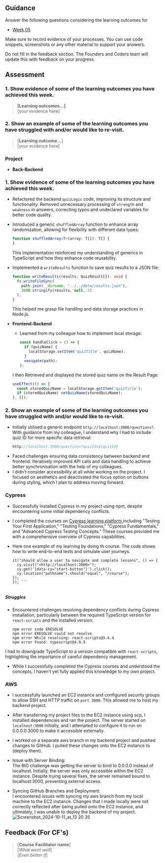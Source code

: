 ## Guidance
Answer the following questions considering the learning outcomes for
- [Week 05](https://learn.foundersandcoders.com/course/syllabus/developer/week05-project03-test-deploy/learning-outcomes/)

Make sure to record evidence of your processes. You can use code snippets, screenshots or any other material to support your answers.

Do not fill in the feedback section. The Founders and Coders team will update this with feedback on your progress.

## Assessment
 ### 1. Show evidence of some of the learning outcomes you have achieved this week.
> **[Learning outcomes...]**  
> [your evidence here]

 ### 2. Show an example of some of the learning outcomes you have struggled with and/or would like to re-visit.
> [**Learning outcome...**]  
> [your evidence here]

### Project
- **Back-Backend**
 ### 1. Show evidence of some of the learning outcomes you have achieved this week.
 
  - Refactored the backend `quizLogic` code, improving its structure and functionality. Removed unnecessary processing of `strength` and `weakness` in answers, correcting typos and undeclared variables for better code quality.

  - Introduced a generic `shuffledArray` function to enhance array randomization, allowing for flexibility with different data types:
    ```typescript
    function shuffledArray<T>(array: T[]): T[] {
    }
    ```
    This implementation reinforced my understanding of generics in TypeScript and how they enhance code reusability.

  - Implemented a `writeResults` function to save quiz results to a JSON file:
    ```typescript
    function writeResults(results: QuizResult[]): void {
      fs.writeFileSync(
        path.join(__dirname, "../../data/results.json"),
        JSON.stringify(results, null, 2)
      );
    }
    ```
    This helped me grasp file handling and data storage practices in Node.js.

- **Frontend-Backend**
  - Learned from my colleague how to implement local storage:
    ```typescript
    const handleClick = () => {
      if (quizName) {
        localStorage.setItem('quizTitle', quizName);
      }
      navigate(path);
    };
    ```
   I then Retrieved and displayed the stored quiz name on the Result Page:
    ```typescript
    useEffect(() => {
      const storedQuizName = localStorage.getItem('quizTitle');
      if (storedQuizName) setQuizName(storedQuizName);
    }, []);
    ```
  

 ### 2. Show an example of some of the learning outcomes you have struggled with and/or would like to re-visit.
 
  - Initially utilised a generic endpoint `http://localhost:3000/questions?`. With guidance from my colleague, I understand why I had to include quiz ID for more specific data retrieval:
    ```typescript
    http://localhost:3000/questions?quizId=${quizId}
    ```
  - Faced challenges ensuring data consistency between backend and frontend. Iteratively improved API calls and data handling to achieve better synchronisation with the help of my colleagues.
  - I didn't consider accessibility at all while working on the project. I focused on aesthetics and deactivated the focus option on buttons during styling, which I plan to address moving forward.


### Cypress
- Successfully installed Cypress in my project using npm, despite encountering some initial dependency conflicts.  
- I completed the courses on [Cypress learning platform ](https://learn.cypress.io/#courses) including "Testing Your First Application," "Testing Foundations," "Cypress Fundamentals," and "Advanced Cypress Testing Concepts." These courses provided me with a comprehensive overview of Cypress capabilities.
- Here one example of my learning by doing th course. The code shows how to write end-to-end tests and simulate user journeys.
  
  ```describe("User Journey", () => {
  it("should allow a user to navigate and complete lessons", () => {
    cy.visit("<http://localhost:3000>");
    cy.get('[data-cy="start-button"]').click();
    cy.location("pathname").should("equal", "/course");
  });
  }); ```


##### Struggles
- Encountered challenges resolving dependency conflicts during Cypress installation, particularly between the required TypeScript version for `react-scripts` and the installed version:
  
  ```
  npm error code ERESOLVE
  npm error ERESOLVE could not resolve
  npm error While resolving: react-scripts@3.4.4
  npm error Found: typescript@4.9.5
  ```
I had to downgrade TypeScript to a version compatible with `react-scripts`, highlighting the importance of careful dependency management.

- While I successfully completed the Cypress courses and understood the concepts, I haven't yet fully applied this knowledge to my own project. 

### AWS
- I successfully launched an EC2 instance and configured security groups to allow SSH and HTTP traffic on `port 3000`. This allowed me to host my backend project.
- After transferring my project files to the EC2 instance using scp, I installed dependencies and ran the project. The server started on `localhost:3000` initially, and I attempted to configure it to run on 0.0.0.0:3000 to make it accessible externally.
- I worked on a separate aws branch in my backend project and pushed changes to GitHub. I pulled these changes onto the EC2 instance to (deploy them).

- Issue with Server Binding:  
  The BIG challenge was getting the server to bind to 0.0.0.0 instead of localhost. Initially, the server was only accessible within the EC2 instance. Despite trying several fixes, the server remained bound to localhost:3000, preventing external access.

- Syncing GitHub Branches and Deployment:  
  I encountered issues with syncing my aws branch from my local machine to the EC2 instance. Changes that I made locally were not correctly reflected after being pulled onto the EC2 instance, and ultimately, I was unable to deploy the backend of my project.  
![Screenshot_2024-10-11_at_13 20 35](https://github.com/user-attachments/assets/da2d4556-e529-4f8d-8869-99536479797a)



## Feedback (For CF's)
> [**Course Facilitator name**]  
> [*What went well*]  
> [*Even better if*]
